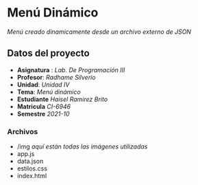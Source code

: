 # Menú Dinámico
_Menú creado dinamicamente desde un archivo externo de JSON_

## Datos del proyecto
- **Asignatura** : _Lab. De Programación III_
- **Profesor**: _Radhame Silverio_
- **Unidad**: _Unidad IV_
- **Tema**: _Menú dinámico_
- **Estudiante** _Haisel Ramirez Brito_
- **Matricula** _CI-6946_
- **Semestre** _2021-10_


### Archivos
- /img _aquí están todas las imágenes utilizadas_
- app.js
- data.json
- estilos.css
- index.html


